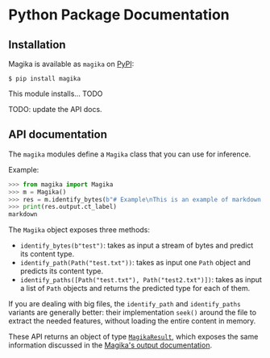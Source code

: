# Python Package Documentation

## Installation

Magika is available as `magika` on [PyPI](https://pypi.org/project/magika):

```shell
$ pip install magika
```

This module installs... TODO

TODO: update the API docs.

## API documentation

The `magika` modules define a `Magika` class that you can use for inference.

Example:

```python
>>> from magika import Magika
>>> m = Magika()
>>> res = m.identify_bytes(b"# Example\nThis is an example of markdown!")
>>> print(res.output.ct_label)
markdown
```

The `Magika` object exposes three methods:
- `identify_bytes(b"test")`: takes as input a stream of bytes and predict its content type.
- `identify_path(Path("test.txt"))`: takes as input one `Path` object and predicts its content type.
- `identify_paths([Path("test.txt"), Path("test2.txt")])`: takes as input a list of `Path` objects and returns the predicted type for each of them.

If you are dealing with big files, the `identify_path` and `identify_paths` variants are generally better: their implementation `seek()` around the file to extract the needed features, without loading the entire content in memory.

These API returns an object of type [`MagikaResult`](./magika/types.py), which exposes the same information discussed in the [Magika's output documentation](./magika_output.md).
